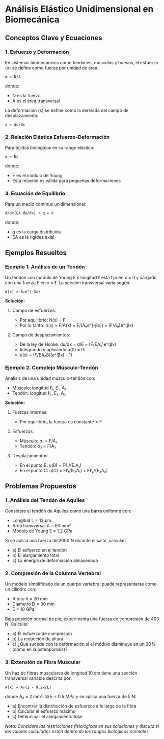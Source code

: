 # Análisis Elástico Unidimensional en Biomecánica

## Conceptos Clave y Ecuaciones

### 1. Esfuerzo y Deformación

En sistemas biomecánicos como tendones, músculos y huesos, el esfuerzo (σ) se define como fuerza por unidad de área:

```
σ = N/A
```

donde:
- N es la fuerza 
- A es el área transversal

La deformación (ε) se define como la derivada del campo de desplazamiento:

```
ε = du/dx
```

### 2. Relación Elástica Esfuerzo-Deformación

Para tejidos biológicos en su rango elástico:

```
σ = Eε
```

donde:
- E es el módulo de Young
- Esta relación es válida para pequeñas deformaciones

### 3. Ecuación de Equilibrio

Para un medio continuo unidimensional:

```
d/dx(EA du/dx) + q = 0
```

donde:
- q es la carga distribuida
- EA es la rigidez axial

## Ejemplos Resueltos

### Ejemplo 1: Análisis de un Tendón

Un tendón con módulo de Young E y longitud ℓ está fijo en x = 0 y cargado con una fuerza F en x = ℓ. La sección transversal varía según:

```
A(x) = A₀e^(-βx)
```

**Solución:**

1. Campo de esfuerzos:
   - Por equilibrio: N(x) = F
   - Por lo tanto: σ(x) = F/A(x) = F/(A₀e^(-βx)) = (F/A₀)e^(βx)

2. Campo de desplazamientos:
   - De la ley de Hooke: du/dx = σ/E = (F/EA₀)e^(βx)
   - Integrando y aplicando u(0) = 0:
   - u(x) = (F/EA₀β)(e^(βx) - 1)

### Ejemplo 2: Complejo Músculo-Tendón

Análisis de una unidad músculo-tendón con:
- Músculo: longitud ℓ₁, E₁, A₁
- Tendón: longitud ℓ₂, E₂, A₂

**Solución:**

1. Fuerzas internas:
   - Por equilibrio, la fuerza es constante = F

2. Esfuerzos:
   - Músculo: σ₁ = F/A₁
   - Tendón: σ₂ = F/A₂

3. Desplazamientos:
   - En el punto B: u(B) = Fℓ₁/(E₁A₁)
   - En el punto C: u(C) = Fℓ₁/(E₁A₁) + Fℓ₂/(E₂A₂)

## Problemas Propuestos

### 1. Análisis del Tendón de Aquiles

Considere el tendón de Aquiles como una barra uniforme con:
- Longitud L = 12 cm
- Área transversal A = 60 mm²
- Módulo de Young E = 1.2 GPa

Si se aplica una fuerza de 2000 N durante el salto, calcular:
- a) El esfuerzo en el tendón
- b) El alargamiento total
- c) La energía de deformación almacenada

### 2. Compresión de la Columna Vertebral

Un modelo simplificado de un cuerpo vertebral puede representarse como un cilindro con:
- Altura h = 20 mm
- Diámetro D = 30 mm
- E = 10 GPa

Bajo posición normal de pie, experimenta una fuerza de compresión de 400 N. Calcular:
- a) El esfuerzo de compresión
- b) La reducción de altura
- c) ¿Qué sucede con la deformación si el módulo disminuye en un 20% (como en la osteoporosis)?

### 3. Extensión de Fibra Muscular

Un haz de fibras musculares de longitud 10 cm tiene una sección transversal variable descrita por:
```
A(x) = A₀(1 - 0.2x/L)
```
donde A₀ = 2 mm². Si E = 0.5 MPa y se aplica una fuerza de 5 N:
- a) Encontrar la distribución de esfuerzos a lo largo de la fibra
- b) Calcular el esfuerzo máximo
- c) Determinar el alargamiento total

*Nota: Considere las restricciones fisiológicas en sus soluciones y discuta si los valores calculados están dentro de los rangos biológicos normales.*